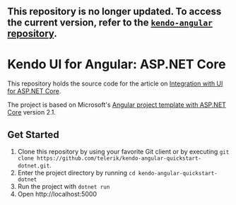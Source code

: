 ##  This repository is no longer updated. To access the current version, refer to the [`kendo-angular` repository](https://github.com/telerik/kendo-angular/tree/master/examples-standalone/aspnetcore-data).

# Kendo UI for Angular: ASP.NET Core

This repository holds the source code for the article on [Integration with UI for ASP.NET Core](https://www.telerik.com/kendo-angular-ui/components/dataquery/mvc-integration/).

The project is based on Microsoft's [Angular project template with ASP.NET Core](https://docs.microsoft.com/en-us/aspnet/core/spa/angular?tabs=visual-studio&view=aspnetcore-2.0) version 2.1.

## Get Started

1. Clone this repository by using your favorite Git client or by executing `git clone https://github.com/telerik/kendo-angular-quickstart-dotnet.git`.
2. Enter the project directory by running `cd kendo-angular-quickstart-dotnet`
3. Run the project with `dotnet run`
4. Open http://localhost:5000
